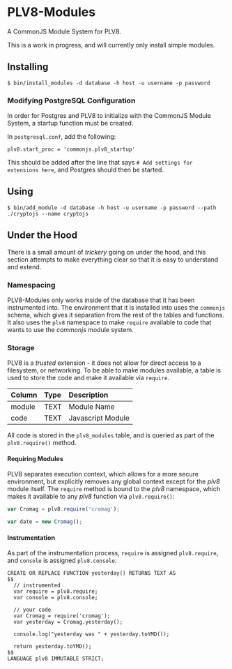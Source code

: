 # PLV8-Modules

A CommonJS Module System for PLV8.

This is a work in progress, and will currently only install simple modules.

## Installing

```
$ bin/install_modules -d database -h host -u username -p password
```

### Modifying PostgreSQL Configuration

In order for Postgres and PLV8 to initialize with the CommonJS Module System,
a startup function must be created.

In `postgresql.conf`, add the following:

`plv8.start_proc = 'commonjs.plv8_startup'`

This should be added after the line that says `# Add settings for extensions here`,
and Postgres should then be started.

## Using

```
$ bin/add_module -d database -h host -u username -p password --path ./cryptojs --name cryptojs
```

## Under the Hood

There is a small amount of _trickery_ going on under the hood, and this section
attempts to make everything clear so that it is easy to understand and extend.

### Namespacing

PLV8-Modules only works inside of the database that it has been instrumented
into.  The environment that it is installed into uses the `commonjs` schema,
which gives it separation from the rest of the tables and functions.  It also
uses the `plv8` namespace to make `require` available to code that wants to use
the _commonjs_ module system.

### Storage

PLV8 is a *trusted* extension - it does not allow for direct access to a
filesystem, or networking.  To be able to make modules available, a table is
used to store the code and make it available via `require`.

| Column | Type | Description |
| :------------- | :------------- | :------------- |
| module | TEXT | Module Name |
| code | TEXT | Javascript Module |

All code is stored in the `plv8_modules` table, and is queried as part of the
`plv8.require()` method.

#### Requiring Modules

PLV8 separates execution context, which allows for a more secure environment,
but explicitly removes any global context except for the _plv8_ module itself.
The `require` method is bound to the _plv8_ namespace, which makes it available
to any _plv8_ function via `plv8.require()`:

```js
var Cromag = plv8.require('cromag');

var date = new Cromag();
```

#### Instrumentation

As part of the instrumentation process, `require` is assigned `plv8.require`,
and `console` is assigned `plv8.console`:

```
CREATE OR REPLACE FUNCTION yesterday() RETURNS TEXT AS
$$
  // instrumented
  var require = plv8.require;
  var console = plv8.console;

  // your code
  var Cromag = require('cromag');
  var yesterday = Cromag.yesterday();

  console.log("yesterday was " + yesterday.toYMD());

  return yesterday.toYMD();
$$
LANGUAGE plv8 IMMUTABLE STRICT;
```
